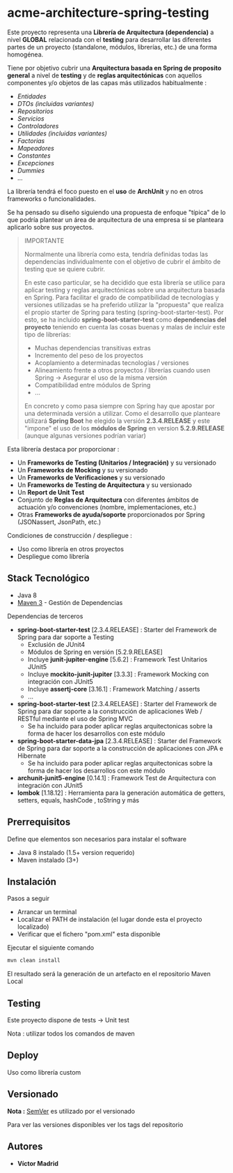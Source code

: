# acme-architecture-spring-testing

Este proyecto representa una **Librería de Arquitectura (dependencia)** a nivel **GLOBAL** relacionada con el **testing** para desarrollar las diferentes partes de un proyecto (standalone, módulos, librerías, etc.) de una forma homogénea.

Tiene por objetivo cubrir una **Arquitectura basada en Spring de proposito general** a nivel de **testing**  y de **reglas arquitectónicas** con aquellos componentes y/o objetos de las capas más utilizados habitualmente :

* *Entidades*
* *DTOs (incluidas variantes)*
* *Repositorios*
* *Servicios*
* *Controladores*
* *Utilidades (incluidas variantes)*
* *Factorias*
* *Mapeadores*
* *Constantes*
* *Excepciones*
* *Dummies*
* *...*
	
	
La librería tendrá el foco puesto en el **uso** de **ArchUnit** y no en otros frameworks o funcionalidades.
	
	
Se ha pensado su diseño siguiendo una propuesta de enfoque "típica" de lo que podría plantear un área de arquitectura de una empresa si se planteara aplicarlo sobre sus proyectos.


>IMPORTANTE 
>
>Normalmente una librería como esta, tendría definidas todas las dependencias individualmente con el objetivo de cubrir el ámbito de testing que se quiere cubrir.
>
>En este caso particular, se ha decidido que esta librería se utilice para aplicar testing y reglas arquitectónicas sobre una arquitectura basada en Spring. Para facilitar el grado de compatibilidad de tecnologías y versiones utilizadas se ha preferido utilizar la "propuesta" que realiza el propio starter de Spring para testing (spring-boot-starter-test). Por esto, se ha incluido **spring-boot-starter-test** como **dependencias del proyecto** teniendo en cuenta las cosas buenas y malas de incluir este tipo de librerías:
> - Muchas dependencias transitivas extras
> - Incremento del peso de los proyectos
> - Acoplamiento a determinadas tecnologías / versiones
> - Alineamiento frente a otros proyectos / librerías cuando usen Spring -> Asegurar el uso de la misma versión
> - Compatibilidad entre módulos de Spring
> - ...
>
>En concreto y como pasa siempre con Spring hay que apostar por una determinada versión a utilizar. Como el desarrollo que planteare utilizará **Spring Boot** he elegido la versión **2.3.4.RELEASE** y este "impone" el uso de los **módulos de Spring** en version **5.2.9.RELEASE** (aunque algunas versiones podrían variar) 





Esta librería destaca por proporcionar :

* Un **Frameworks de Testing (Unitarios / Integración)** y su versionado
* Un **Frameworks de Mocking** y su versionado
* Un **Frameworks de Verificaciones** y su versionado
* Un **Frameworks de Testing de Arquitectura** y su versionado
* Un **Report de Unit Test**
* Conjunto de **Reglas de Arquitectura** con diferentes ámbitos de actuación y/o convenciones (nombre, implementaciones, etc.)
* Otras **Frameworks de ayuda/soporte** proporcionados por Spring (JSONassert, JsonPath, etc.)


Condiciones de construcción / despliegue :

* Uso como librería en otros proyectos
* Despliegue como librería





## Stack Tecnológico

* Java 8
* [Maven 3](https://maven.apache.org/) - Gestión de Dependencias

Dependencias de terceros 

* **spring-boot-starter-test** [2.3.4.RELEASE] : Starter del Framework de Spring para dar soporte a Testing
  * Exclusión de JUnit4
  * Módulos de Spring en versión [5.2.9.RELEASE]
  * Incluye **junit-jupiter-engine** [5.6.2] : Framework Test Unitarios JUnit5
  * Incluye **mockito-junit-jupiter** [3.3.3] : Framework Mocking con integración con JUnit5
  * Incluye **assertj-core** [3.16.1] : Framework Matching / asserts
  * ...
* **spring-boot-starter-test** [2.3.4.RELEASE] : Starter del Framework de Spring para dar soporte a la construcción de aplicaciones Web / RESTful mediante el uso de Spring MVC
  * Se ha incluido para poder aplicar reglas arquitectonicas sobre la forma de hacer los desarrollos con este módulo
* **spring-boot-starter-data-jpa** [2.3.4.RELEASE] : Starter del Framework de Spring para dar soporte a la construcción de aplicaciones con JPA e Hibernate
  * Se ha incluido para poder aplicar reglas arquitectonicas sobre la forma de hacer los desarrollos con este módulo
* **archunit-junit5-engine** [0.14.1] : Framework Test de Arquitectura con integración con JUnit5
* **lombok** [1.18.12] : Herramienta para la generación automática de getters, setters, equals, hashCode , toString y más





## Prerrequisitos

Define que elementos son necesarios para instalar el software

* Java 8 instalado (1.5+ version requerido)
* Maven instalado (3+)





## Instalación

Pasos a seguir

* Arrancar un terminal
* Localizar el PATH de instalación (el lugar donde esta el proyecto localizado)
* Verificar que el fichero "pom.xml" esta disponible


Ejecutar el siguiente comando

```bash
mvn clean install
```

El resultado será la generación de un artefacto en el repositorio Maven Local





## Testing

Este proyecto dispone de tests -> Unit test

Nota : utilizar todos los comandos de maven





## Deploy

Uso como librería custom





## Versionado

**Nota :** [SemVer](http://semver.org/) es utilizado por el versionado

Para ver las versiones disponibles ver los tags del repositorio





## Autores

* **Víctor Madrid**

